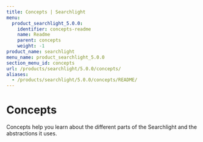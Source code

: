 ```yaml
---
title: Concepts | Searchlight
menu:
  product_searchlight_5.0.0:
    identifier: concepts-readme
    name: Readme
    parent: concepts
    weight: -1
product_name: searchlight
menu_name: product_searchlight_5.0.0
section_menu_id: concepts
url: /products/searchlight/5.0.0/concepts/
aliases:
  - /products/searchlight/5.0.0/concepts/README/
---
```


# Concepts

Concepts help you learn about the different parts of the Searchlight and the abstractions it uses.
